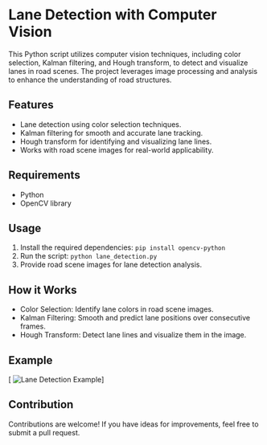 # Lane Detection with Computer Vision

This Python script utilizes computer vision techniques, including color selection, Kalman filtering, and Hough transform, to detect and visualize lanes in road scenes. The project leverages image processing and analysis to enhance the understanding of road structures.

## Features

- Lane detection using color selection techniques.
- Kalman filtering for smooth and accurate lane tracking.
- Hough transform for identifying and visualizing lane lines.
- Works with road scene images for real-world applicability.

## Requirements

- Python
- OpenCV library

## Usage

1. Install the required dependencies: `pip install opencv-python`
2. Run the script: `python lane_detection.py`
3. Provide road scene images for lane detection analysis.

## How it Works

- Color Selection: Identify lane colors in road scene images.
- Kalman Filtering: Smooth and predict lane positions over consecutive frames.
- Hough Transform: Detect lane lines and visualize them in the image.

## Example
[
![Lane Detection Example](https://c8.alamy.com/comp/ENNT09/car-in-move-on-the-road-balck-car-ENNT09.jpg)]

## Contribution

Contributions are welcome! If you have ideas for improvements, feel free to submit a pull request.
